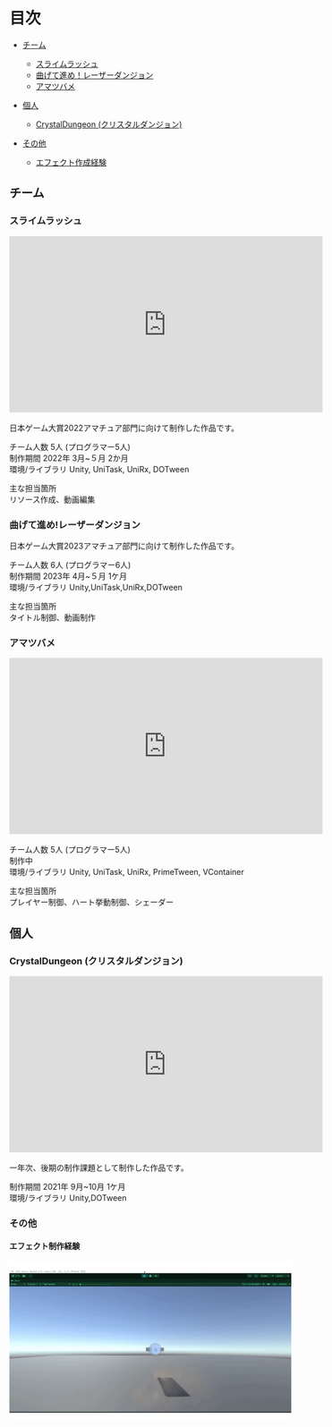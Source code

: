 # 目次
- [チーム](#チーム)  
	- [スライムラッシュ](#スライムラッシュ)  
	- [曲げて進め！レーザーダンジョン](#曲げて進め!レーザーダンジョン)  
	- [アマツバメ](#アマツバメ)  

- [個人](#個人)  
	- [CrystalDungeon (クリスタルダンジョン)](#CrystalDungeon (クリスタルダンジョン))  

- [その他](#その他)  
	- [エフェクト作成経験](#エフェクト作成経験)  


## チーム
### スライムラッシュ
<iframe width="560" height="315" src="https://www.youtube.com/embed/0nTE3o13VbQ?si=dIgHULWg1kaEJ1P0" title="YouTube video player" frameborder="0" allow="accelerometer; autoplay; clipboard-write; encrypted-media; gyroscope; picture-in-picture; web-share" allowfullscreen></iframe>  

日本ゲーム大賞2022アマチュア部門に向けて制作した作品です。

チーム人数 5人 (プログラマー5人)  
制作期間 2022年 3月~５月 2か月  
環境/ライブラリ Unity, UniTask, UniRx, DOTween  

主な担当箇所  
リソース作成、動画編集  

### 曲げて進め!レーザーダンジョン
日本ゲーム大賞2023アマチュア部門に向けて制作した作品です。

チーム人数 6人 (プログラマー6人)  
制作期間 2023年 4月~５月 1ケ月  
環境/ライブラリ Unity,UniTask,UniRx,DOTween  

主な担当箇所  
タイトル制御、動画制作  

### アマツバメ
<iframe width="560" height="315" src="https://www.youtube.com/embed/cyGH6isQOco?si=ej6P3KKHTXOzrlKr" title="YouTube video player" frameborder="0" allow="accelerometer; autoplay; clipboard-write; encrypted-media; gyroscope; picture-in-picture; web-share" allowfullscreen></iframe>  

チーム人数 5人 (プログラマー5人)  
制作中  
環境/ライブラリ Unity, UniTask, UniRx, PrimeTween, VContainer  

主な担当箇所  
プレイヤー制御、ハート挙動制御、シェーダー  


## 個人
### CrystalDungeon (クリスタルダンジョン)
<iframe width="560" height="315" src="https://www.youtube.com/embed/J9W-Nrqst0s?si=XtCW_9xZYvChjmC4" title="YouTube video player" frameborder="0" allow="accelerometer; autoplay; clipboard-write; encrypted-media; gyroscope; picture-in-picture; web-share" allowfullscreen></iframe>  

一年次、後期の制作課題として制作した作品です。

制作期間 2021年 9月~10月 1ケ月  
環境/ライブラリ Unity,DOTween  


### その他
#### エフェクト制作経験
![gif](https://github.com/nkc-Yamada/Portfolio/blob/main/images/effect.gif?raw=true)

